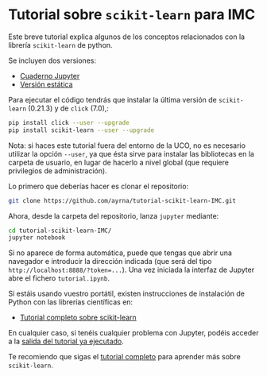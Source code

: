 # Tutorial sobre `scikit-learn` para IMC
Este breve tutorial explica algunos de los conceptos relacionados con la librería `scikit-learn` de python.

Se incluyen dos versiones:

- [Cuaderno Jupyter](tutorial.ipynb)
- [Versión estática](https://rawgit.com/pagutierrez/tutorial-scikit-learn/master/tutorial.html)

Para ejecutar el código tendrás que instalar la última versión de `scikit-learn` (0.21.3) y de `click` (7.0),:
```bash
pip install click --user --upgrade
pip install scikit-learn --user --upgrade
```
Nota: si haces este tutorial fuera del entorno de la UCO, no es necesario utilizar la opción `--user`, ya que ésta sirve para instalar las bibliotecas en la carpeta de usuario, en lugar de hacerlo a nivel global (que requiere privilegios de administración).

Lo primero que deberías hacer es clonar el repositorio:
```bash
git clone https://github.com/ayrna/tutorial-scikit-learn-IMC.git
```

Ahora, desde la carpeta del repositorio, lanza `jupyter` mediante:
```bash
cd tutorial-scikit-learn-IMC/
jupyter notebook
```

Si no aparece de forma automática, puede que tengas que abrir una navegador e introducir la dirección indicada (que será del tipo `http://localhost:8888/?token=...`). Una vez iniciada la interfaz de Jupyter abre el fichero `tutorial.ipynb`.

Si estáis usando vuestro portátil, existen instrucciones de instalación de Python con las librerías científicas en:
- [Tutorial completo sobre scikit-learn](https://github.com/ayrna/taller-sklearn-asl-2019)

En cualquier caso, si tenéis cualquier problema con Jupyter, podéis acceder a la [salida del tutorial ya ejecutado](tutorial.md).

Te recomiendo que sigas el [tutorial completo](https://github.com/ayrna/taller-sklearn-asl-2019) para aprender más sobre `scikit-learn`.

